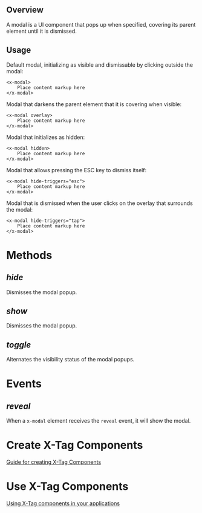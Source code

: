 ## Overview

A modal is a UI component that pops up when specified, covering its parent element until it is dismissed.

## Usage

Default modal, initializing as visible and dismissable by clicking outside the modal:

	<x-modal>
		Place content markup here
	</x-modal>

Modal that darkens the parent element that it is covering when visible:

	<x-modal overlay>
		Place content markup here
	</x-modal>

Modal that initializes as hidden:

	<x-modal hidden>
		Place content markup here
	</x-modal>

Modal that allows pressing the ESC key to dismiss itself:

	<x-modal hide-triggers="esc">
		Place content markup here
	</x-modal>

Modal that is dismissed when the user clicks on the overlay that surrounds the modal:

	<x-modal hide-triggers="tap">
		Place content markup here
	</x-modal>

# Methods

## ___hide___

Dismisses the modal popup.

## ___show___

Dismisses the modal popup.

## ___toggle___

Alternates the visibility status of the modal popups.

# Events

## ___reveal___

When a `x-modal` element receives the `reveal` event, it will show the modal.



# Create X-Tag Components

[Guide for creating X-Tag Components](https://github.com/x-tag/core/wiki/Creating-X-Tag-Components)

# Use X-Tag Components

[Using X-Tag components in your applications](https://github.com/x-tag/core/wiki/Using-X-Tag-Components-in-your-application)

